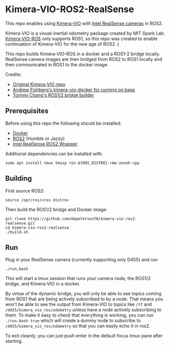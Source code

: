 # Kimera-VIO-ROS2-RealSense

This repo enables using [Kimera-VIO](https://github.com/MIT-SPARK/Kimera-VIO) with [Intel RealSense cameras](https://www.intelrealsense.com/) in ROS2.

Kimera-VIO is a visual-inertial odometry package created by MIT Spark Lab. 
[Kimera-VIO-ROS](https://github.com/MIT-SPARK/Kimera-VIO-ROS) only supports ROS1, so this repo was created to enable continuation of Kimera-VIO for the new age of ROS2 :)

This repo builds Kimera-VIO-ROS in a docker and a ROS1-2 bridge locally. 
RealSense camera images are then bridged from ROS2 to ROS1 locally and then communicated in ROS1 to the docker image. 

Credits:
* [Original Kimera-VIO repo](https://github.com/MIT-SPARK/Kimera-VIO)
* [Andrew Fishberg's kimera-vio-docker for running on bags](https://github.com/fishberg/kimera-vio-docker)
* [Tommy Chang's ROS1/2 bridge builder](https://github.com/TommyChangUMD/ros-jazzy-ros1-bridge-builder)

## Prerequisites

Before using this repo the following should be installed:
* [Docker](https://www.docker.com/get-started/)
* [ROS2](https://docs.ros.org/en/jazzy/index.html) (Humble or Jazzy)
* [Intel RealSense ROS2 Wrapper](https://github.com/IntelRealSense/realsense-ros)

Additional dependencies can be installed with:

```
sudo apt install tmux tmuxp ros-${ROS_DISTRO}-rmw-zenoh-cpp
```

## Building

First source ROS2:

```
source /opr/ros/<ros distro>
```

Then build the ROS1/2 bridge and Docker image:

```
git clone https://github.com/mbpeterson70/kimera-vio-ros2-realsense.git
cd kimera-vio-ros2-realsense
./build.sh
```

## Run

Plug in your RealSense camera (currently supporting only D455) and run

```
./run.bash
```

This will start a tmux session that runs your camera node, the ROS1/2 bridge, and Kimera-VIO in a docker. 

By virtue of the dynamic bridge, you will only be able to see topics coming from ROS1 that are being actively subscribed to by a node. 
That means you won't be able to see the output from Kimera-VIO to topics like `/tf` and `/d455/kimera_vio_ros/odometry` unless have a node actively subscribing to them. 
To make it easy to check that everything is working, you can run `./run.bash true` which will create a dummy node to subscribe to `/d455/kimera_vio_ros/odometry` so that you can easily echo it in ros2.

To exit cleanly, you can just push enter in the default focus tmux pane after starting.